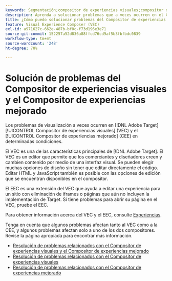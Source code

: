 ```yaml
---
keywords: Segmentación;compositor de experiencias visuales;compositor de experiencias visuales mejorado;vec;solución de problemas del compositor de experiencias visuales;solución de problemas;eec;compositor de experiencias mejorado;tls;tls 1.2
description: Aprenda a solucionar problemas que a veces ocurren en el Compositor de experiencias visuales (VEC) y el Compositor de experiencias mejorado (EEC) bajo ciertas condiciones.
title: ¿Cómo puedo solucionar problemas del Compositor de experiencias visuales y el Compositor de experiencias mejorado?
feature: Visual Experience Composer (VEC)
exl-id: a971627c-662e-487b-bf0c-f73d196e3e71
source-git-commit: 152257a52d836a88ffcd76cd9af5b3fbfbdc0839
workflow-type: tm+mt
source-wordcount: '248'
ht-degree: 70%

---
```


# Solución de problemas del Compositor de experiencias visuales y el Compositor de experiencias mejorado

Los problemas de visualización a veces ocurren en [!DNL Adobe Target] [!UICONTROL Compositor de experiencias visuales] (VEC) y el [!UICONTROL Compositor de experiencias mejorado] (CEE) en determinadas condiciones.

El VEC es una de las características principales de [!DNL Adobe Target]. El VEC es un editor que permite que los comerciantes y diseñadores creen y cambien contenido por medio de una interfaz visual. Se pueden elegir muchas opciones de diseño sin tener que editar directamente el código. Editar HTML y JavaScript también es posible con las opciones de edición que se encuentran disponibles en el compositor.

El EEC es una extensión del VEC que ayuda a editar una experiencia para un sitio con eliminación de iframes o páginas que aún no incluyen la implementación de Target. Si tiene problemas para abrir su página en el VEC, pruebe el EEC.

Para obtener información acerca del VEC y el EEC, consulte  [Experiencias](/help/main/c-experiences/experiences.md#concept_A2E10F6AFB3D4AEAB6951EE14688848D).

Tenga en cuenta que algunos problemas afectan tanto al VEC como a la CEE, y algunos problemas afectan solo a uno de los dos compositores. Revise la página apropiada para encontrar más información.

* [Resolución de problemas relacionados con el Compositor de experiencias visuales y el Compositor de experiencias mejorado](/help/main/c-experiences/c-visual-experience-composer/r-troubleshoot-composer/issues-related-to-the-visual-experience-composer-vec-and-enhanced-experience-composer-eec.md)
* [Resolución de problemas relacionados con el Compositor de experiencias visuales](/help/main/c-experiences/c-visual-experience-composer/r-troubleshoot-composer/troubleshooting-issues-related-to-the-visual-experience-composer-vec.md)
* [Resolución de problemas relacionados con el Compositor de experiencias mejorado](/help/main/c-experiences/c-visual-experience-composer/r-troubleshoot-composer/troubleshooting-issues-related-to-the-enhanced-experience-composer-eec.md)
